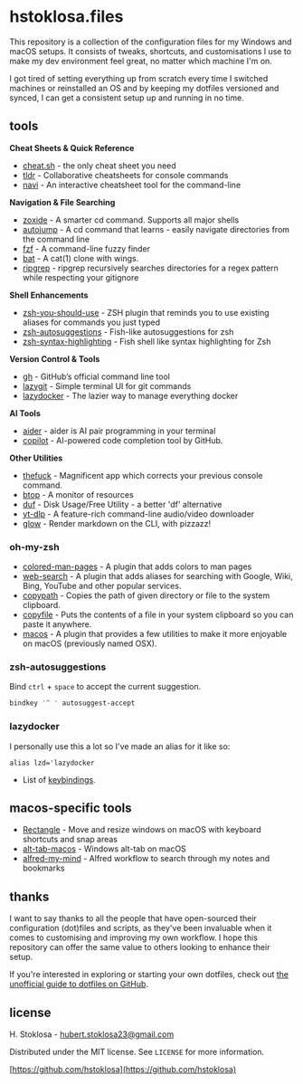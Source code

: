 # hstoklosa.files

This repository is a collection of the configuration files for my Windows and macOS setups. It consists of tweaks, shortcuts, and customisations I use to make my dev environment feel great, no matter which machine I'm on.

I got tired of setting everything up from scratch every time I switched machines or reinstalled an OS and by keeping my dotfiles versioned and synced, I can get a consistent setup up and running in no time.

## tools

**Cheat Sheets & Quick Reference**

- [cheat.sh](https://github.com/chubin/cheat.sh) - the only cheat sheet you need
- [tldr](https://github.com/tldr-pages/tldr) - Collaborative cheatsheets for console commands
- [navi](https://github.com/denisidoro/navi) - An interactive cheatsheet tool for the command-line

**Navigation & File Searching**

- [zoxide](https://github.com/ajeetdsouza/zoxide) - A smarter cd command. Supports all major shells
- [autojump](https://github.com/wting/autojump) - A cd command that learns - easily navigate directories from the command line
- [fzf](https://github.com/junegunn/fzf) - A command-line fuzzy finder
- [bat](https://github.com/sharkdp/bat) - A cat(1) clone with wings.
- [ripgrep](https://github.com/BurntSushi/ripgrep) - ripgrep recursively searches directories for a regex pattern while respecting your gitignore

**Shell Enhancements**

- [zsh-you-should-use](https://github.com/MichaelAquilina/zsh-you-should-use) - ZSH plugin that reminds you to use existing aliases for commands you just typed
- [zsh-autosuggestions](https://github.com/zsh-users/zsh-autosuggestions) - Fish-like autosuggestions for zsh
- [zsh-syntax-highlighting](https://github.com/zsh-users/zsh-syntax-highlighting) - Fish shell like syntax highlighting for Zsh

**Version Control & Tools**

- [gh](https://github.com/cli/cli) - GitHub’s official command line tool
- [lazygit](https://github.com/jesseduffield/lazygit) - Simple terminal UI for git commands
- [lazydocker](https://github.com/jesseduffield/lazydocker) - The lazier way to manage everything docker

**AI Tools**

- [aider](https://github.com/Aider-AI/aider) - aider is AI pair programming in your terminal
- [copilot](https://github.com/github/copilot) - AI-powered code completion tool by GitHub.

**Other Utilities**

- [thefuck](https://github.com/nvbn/thefuck) - Magnificent app which corrects your previous console command.
- [btop](https://github.com/aristocratos/btop) - A monitor of resources
- [duf](https://github.com/muesli/duf) - Disk Usage/Free Utility - a better 'df' alternative
- [yt-dlp](https://github.com/yt-dlp/yt-dlp) - A feature-rich command-line audio/video downloader
- [glow](https://github.com/charmbracelet/glow) - Render markdown on the CLI, with pizzazz!

### oh-my-zsh

- [colored-man-pages](https://github.com/ohmyzsh/ohmyzsh/tree/master/plugins/colored-man-pages) - A plugin that adds colors to man pages
- [web-search](https://github.com/ohmyzsh/ohmyzsh/tree/master/plugins/web-search) - A plugin that adds aliases for searching with Google, Wiki, Bing, YouTube and other popular services.
- [copypath](https://github.com/ohmyzsh/ohmyzsh/tree/master/plugins/copypath) - Copies the path of given directory or file to the system clipboard.
- [copyfile](https://github.com/ohmyzsh/ohmyzsh/tree/master/plugins/copyfile) - Puts the contents of a file in your system clipboard so you can paste it anywhere.
- [macos](https://github.com/ohmyzsh/ohmyzsh/tree/master/plugins/macos) - A plugin that provides a few utilities to make it more enjoyable on macOS (previously named OSX).

### zsh-autosuggestions

Bind `ctrl` + `space` to accept the current suggestion.

```bash
bindkey '^ ' autosuggest-accept
```

### lazydocker

I personally use this a lot so I've made an alias for it like so:

```
alias lzd='lazydocker
```

- List of [keybindings](https://github.com/jesseduffield/lazydocker/blob/master/docs/keybindings/Keybindings_en.md).

## macos-specific tools

- [Rectangle](https://github.com/rxhanson/Rectangle) - Move and resize windows on macOS with keyboard shortcuts and snap areas
- [alt-tab-macos](https://github.com/lwouis/alt-tab-macos) - Windows alt-tab on macOS
- [alfred-my-mind](https://github.com/nikitavoloboev/alfred-my-mind) - Alfred workflow to search through my notes and bookmarks

## thanks

I want to say thanks to all the people that have open-sourced their configuration (dot)files and scripts, as they've been invaluable when it comes to customising and improving my own workflow. I hope this repository can offer the same value to others looking to enhance their setup.

If you're interested in exploring or starting your own dotfiles, check out [the unofficial guide to dotfiles on GitHub](https://dotfiles.github.io/).

## license

H. Stoklosa - hubert.stoklosa23@gmail.com

Distributed under the MIT license. See `LICENSE` for more information.

[https://github.com/hstoklosa](https://github.com/hstoklosa)
